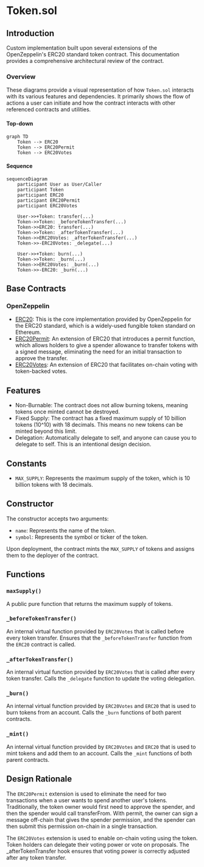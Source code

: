 # Token.sol

## Introduction
Custom implementation built upon several extensions of the OpenZeppelin's ERC20 standard token contract. This documentation provides a comprehensive architectural review of the contract. 

### Overview
These diagrams provide a visual representation of how `Token.sol` interacts with its various features and dependencies. It primarily shows the flow of actions a user can initiate and how the contract interacts with other referenced contracts and utilities.

#### Top-down
```mermaid
graph TD
    Token --> ERC20
    Token --> ERC20Permit
    Token --> ERC20Votes
```

#### Sequence
```mermaid
sequenceDiagram
    participant User as User/Caller
    participant Token
    participant ERC20
    participant ERC20Permit
    participant ERC20Votes

    User->>+Token: transfer(...)
    Token->>Token: _beforeTokenTransfer(...)
    Token->>ERC20: transfer(...)
    Token->>Token: _afterTokenTransfer(...)
    Token->>ERC20Votes: _afterTokenTransfer(...)
    Token->>-ERC20Votes: _delegate(...)

    User->>+Token: burn(...)
    Token->>Token: _burn(...)
    Token->>ERC20Votes: _burn(...)
    Token->>-ERC20: _burn(...)
```

## Base Contracts
### OpenZeppelin
- [ERC20](https://github.com/OpenZeppelin/openzeppelin-contracts/blob/master/contracts/token/ERC20/ERC20.sol): This is the core implementation provided by OpenZeppelin for the ERC20 standard, which is a widely-used fungible token standard on Ethereum.
- [ERC20Permit](https://github.com/OpenZeppelin/openzeppelin-contracts/blob/master/contracts/token/ERC20/extensions/ERC20Permit.sol): An extension of ERC20 that introduces a permit function, which allows holders to give a spender allowance to transfer tokens with a signed message, eliminating the need for an initial transaction to approve the transfer.
- [ERC20Votes](https://github.com/OpenZeppelin/openzeppelin-contracts/blob/master/contracts/token/ERC20/extensions/ERC20Votes.sol): An extension of ERC20 that facilitates on-chain voting with token-backed votes.

## Features
- Non-Burnable: The contract does not allow burning tokens, meaning tokens once minted cannot be destroyed.
- Fixed Supply: The contract has a fixed maximum supply of 10 billion tokens (10^10) with 18 decimals. This means no new tokens can be minted beyond this limit.
- Delegation: Automatically delegate to self, and anyone can cause you to delegate to self. This is an intentional design decision.

## Constants
- `MAX_SUPPLY`: Represents the maximum supply of the token, which is 10 billion tokens with 18 decimals.

## Constructor
The constructor accepts two arguments:

- `name`: Represents the name of the token.
- `symbol`: Represents the symbol or ticker of the token.

Upon deployment, the contract mints the `MAX_SUPPLY` of tokens and assigns them to the deployer of the contract. 

## Functions
### `maxSupply()`
A public pure function that returns the maximum supply of tokens.

### `_beforeTokenTransfer()`
An internal virtual function provided by `ERC20Votes` that is called before every token transfer. Ensures that the `_beforeTokenTransfer` function from the `ERC20` contract is called.

### `_afterTokenTransfer()`
An internal virtual function provided by `ERC20Votes` that is called after every token transfer. Calls the `_delegate` function to update the voting delegation.

### `_burn()`
An internal virtual function provided by `ERC20Votes` and `ERC20` that is used to burn tokens from an account. Calls the `_burn` functions of both parent contracts.

### `_mint()`
An internal virtual function provided by `ERC20Votes` and `ERC20` that is used to mint tokens and add them to an account. Calls the `_mint` functions of both parent contracts.

## Design Rationale
The `ERC20Permit` extension is used to eliminate the need for two transactions when a user wants to spend another user's tokens. Traditionally, the token owner would first need to approve the spender, and then the spender would call transferFrom. With permit, the owner can sign a message off-chain that gives the spender permission, and the spender can then submit this permission on-chain in a single transaction.

The `ERC20Votes` extension is used to enable on-chain voting using the token. Token holders can delegate their voting power or vote on proposals. The _afterTokenTransfer hook ensures that voting power is correctly adjusted after any token transfer.
